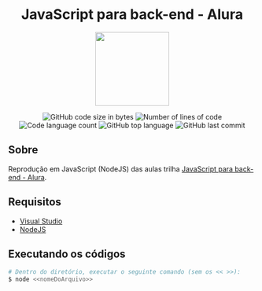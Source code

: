 <div align="center">
    <h1>JavaScript para back-end - Alura</h1>
    <img width=150 src='https://avatars.githubusercontent.com/u/4975968?s=200&v=4'>
</div>

<p align="center">
	<img alt="GitHub code size in bytes" src="https://img.shields.io/github/languages/code-size/flaviogomesbr/javascript-back-end_alura?color=blueviolet" />
	<img alt="Number of lines of code" src="https://img.shields.io/tokei/lines/github/flaviogomesbr/javascript-back-end_alura?color=blueviolet" />
	<img alt="Code language count" src="https://img.shields.io/github/languages/count/flaviogomesbr/javascript-back-end_alura?color=blue" />
	<img alt="GitHub top language" src="https://img.shields.io/github/languages/top/flaviogomesbr/javascript-back-end_alura?color=blue" />
	<img alt="GitHub last commit" src="https://img.shields.io/github/last-commit/flaviogomesbr/javascript-back-end_alura?color=brightgreen" />
</p>


## Sobre

Reprodução em JavaScript (NodeJS) das aulas trilha [JavaScript para back-end - Alura](https://cursos.alura.com.br/formacao-js-backend).


## Requisitos
- [Visual Studio](https://visualstudio.microsoft.com/pt-br/) <br>
- [NodeJS](https://nodejs.org/en/) <br>

## Executando os códigos

```bash
# Dentro do diretório, executar o seguinte comando (sem os << >>):
$ node <<nomeDoArquivo>>
```
